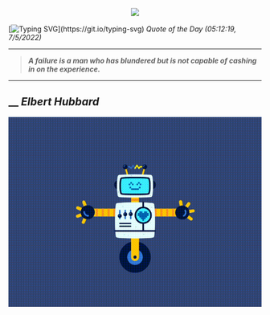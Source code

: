 <p align='center'><img src='https://komarev.com/ghpvc/?username=hungpurdie&label=Total+Vistors&color=brightgreen&style=plastic'></p> 


 [![Typing SVG](https://readme-typing-svg.herokuapp.com?font=Press+Start+2P&color=C2F784&size=35&width=900&height=100&lines=Hello+World%2C+I'm+Hung+!)](https://git.io/typing-svg) 
 _Quote of the Day (05:12:19, 7/5/2022)_
___
>**_A failure is a man who has blundered but is not capable of cashing in on the experience._**
___
## __ **_Elbert Hubbard_** 
<p align="center"><img src="src/assets/images/robot-dancing-dribble.gif"/></p>